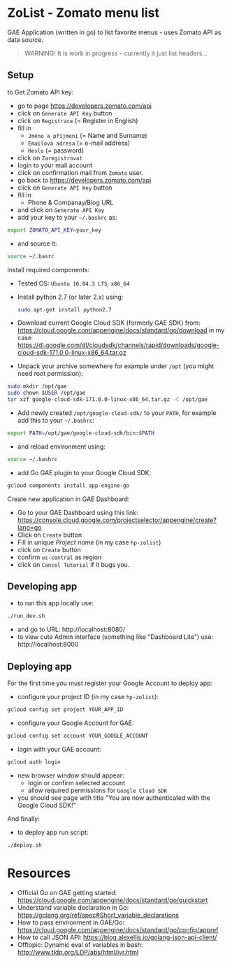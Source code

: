 # ZoList - Zomato menu list


GAE Application (written in go)
to list favorite menus - uses Zomato API as data source.

> WARNING! It is work in progress - currently it just list headers...


## Setup

to Get Zomato API key:
* go to page https://developers.zomato.com/api
* click on `Generate API Key` button
* click on `Registrace` (= Register in English)
* fill in 
  * `Jméno a příjmení` (= Name and Surname)
  * `Emailová adresa`  (= e-mail address) 
  * `Heslo` (= password)
* click on `Zaregistrovat`
* login to your mail account
* click on confirmation mail from `Zomato` user.
* go back to https://developers.zomato.com/api
* click on `Generate API Key` button
* fill in
  * Phone & Companay/Blog URL
* and click on `Generate API Key`
* add your key to your `~/.bashrc` as:
```bash
export ZOMATO_API_KEY=your_key
```
* and source it:
```bash
source ~/.basrc
```



Install required components:

* Tested OS: `Ubuntu 16.04.3 LTS`, `x86_64`

* Install python 2.7 (or later 2.x) using:

  ```bash
  sudo apt-get install python2.7
  ```

* Download current Google Cloud SDK (formerly GAE SDK) from:
  https://cloud.google.com/appengine/docs/standard/go/download
  in my case
  https://dl.google.com/dl/cloudsdk/channels/rapid/downloads/google-cloud-sdk-171.0.0-linux-x86_64.tar.gz 

* Unpack your archive somewhere for example under `/opt`
  (you might need root permission):

```bash
sudo mkdir /opt/gae
sudo chown $USER /opt/gae
tar xzf google-cloud-sdk-171.0.0-linux-x86_64.tar.gz -C /opt/gae
```
* Add newly created `/opt/google-cloud-sdk/` to your `PATH`,
  for example add this to your `~/.bashrc`:

```bash
export PATH=/opt/gae/google-cloud-sdk/bin:$PATH
```

* and reload environment using:

```bash
source ~/.bashrc
```

* add Go GAE plugin to your Google Cloud SDK:

```bash
gcloud components install app-engine-go
```

Create new application in GAE Dashboard:

* Go to your GAE Dashboard using this link:
  https://console.cloud.google.com/projectselector/appengine/create?lang=go
* Click on `Create` button
* Fill in unique _Project name_ (in my case `hp-zolist`)
* click on `Create` button
* confirm `us-central` as region
* click on `Cancel Tutorial` if it bugs you.

## Developing app

* to run this app locally use:
```bash
./run_dev.sh
```
* and go to URL: http://localhost:8080/
* to view cute Admin interface (something like "Dashboard Lite")
  use: http://localhost:8000

## Deploying app

For the first time you must register your Google Account to deploy app:

* configure your project ID (in my case `hp-zolist`):
```bash
gcloud config set project YOUR_APP_ID
```

* configure your Google Account for GAE:
```bash
gcloud config set account YOUR_GOOGLE_ACCOUNT
```
* login with your GAE account:
```bash
gcloud auth login
```
* new browser window should appear:
  * login or confirm selected account
  * allow required permissions for `Google Cloud SDK`
* you should see page with title "You are now authenticated with the Google Cloud SDK!"

And finally:
* to deploy app run script:
```bash
./deploy.sh
```


# Resources

* Official Go on GAE getting started:
  https://cloud.google.com/appengine/docs/standard/go/quickstart
* Understand variable declaration in Go:
  https://golang.org/ref/spec#Short_variable_declarations
* How to pass environment in GAE/Go:
  https://cloud.google.com/appengine/docs/standard/go/config/appref
* How to call JSON API:
  https://blog.alexellis.io/golang-json-api-client/
* Offtopic: Dynamic eval of variables in bash:
  http://www.tldp.org/LDP/abs/html/ivr.html


